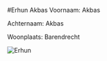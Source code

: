 #Erhun Akbas
Voornaam: Akbas


Achternaam: Akbas


Woonplaats: Barendrecht


![Erhun](https://scontent-ams2-1.xx.fbcdn.net/hphotos-xfa1/v/t1.0-9/11903755_1144686465560706_7706432901341142716_n.jpg?oh=f5b1acdfa593b5dea134a0fe41c4c6f0&oe=5737A4F8)